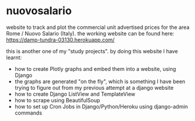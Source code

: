 # nuovosalario

website to track and plot the commercial unit advertised prices for the area Rome / Nuovo Salario (Italy). 
the working website can be found here: https://damp-tundra-03130.herokuapp.com/

this is another one of my "study projects".
by doing this website I have learnt:
- how to create Plotly graphs and embed them into a website, using Django
- the graphs are generated "on the fly", which is something I have been trying to figure out from my previous attempt at a django website
- how to create Django ListView and TemplateView
- how to scrape using BeautifulSoup
- how to set up Cron Jobs in Django/Python/Heroku using django-admin commands


